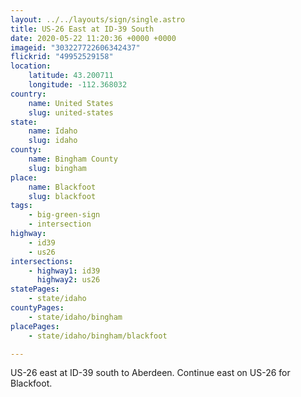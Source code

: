 ```yaml
---
layout: ../../layouts/sign/single.astro
title: US-26 East at ID-39 South
date: 2020-05-22 11:20:36 +0000 +0000
imageid: "303227722606342437"
flickrid: "49952529158"
location:
    latitude: 43.200711
    longitude: -112.368032
country:
    name: United States
    slug: united-states
state:
    name: Idaho
    slug: idaho
county:
    name: Bingham County
    slug: bingham
place:
    name: Blackfoot
    slug: blackfoot
tags:
    - big-green-sign
    - intersection
highway:
    - id39
    - us26
intersections:
    - highway1: id39
      highway2: us26
statePages:
    - state/idaho
countyPages:
    - state/idaho/bingham
placePages:
    - state/idaho/bingham/blackfoot

---
```

US-26 east at ID-39 south to Aberdeen.  Continue east on US-26 for Blackfoot.